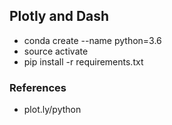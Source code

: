 ## Plotly and Dash

- conda create --name <dashenv> python=3.6
- source activate <dashenv>
- pip install -r requirements.txt


### References
- plot.ly/python
